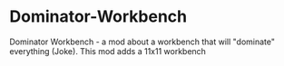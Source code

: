 # Dominator-Workbench
Dominator Workbench - a mod about a workbench that will "dominate" everything (Joke). This mod adds a 11x11 workbench
